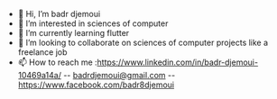 - 👋 Hi, I’m badr djemoui
- 👀 I’m interested in sciences of computer
- 🌱 I’m currently learning flutter
- 💞️ I’m looking to collaborate on sciences of computer projects like a freelance job
- 📫 How to reach me :https://www.linkedin.com/in/badr-djemoui-10469a14a/ -- badrdjemoui@gmail.com -- https://www.facebook.com/badr8djemoui

<!---
badrdjemoui/badrdjemoui is a ✨ special ✨ repository because its `README.md` (this file) appears on your GitHub profile.
You can click the Preview link to take a look at your changes.
--->
